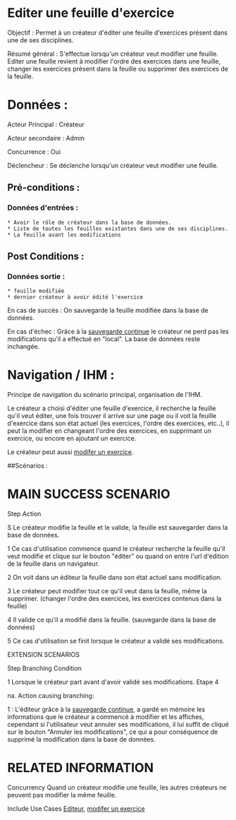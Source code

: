 # Editer une feuille d'exercice


Objectif : Permet à un créateur d'éditer une feuille d'exercices présent dans une de ses disciplines.

Résumé général : S'effectue lorsqu'un créateur veut modifier une feuille. Editer une feuille revient à modifier l'ordre des exercices dans une feuille, changer les exercices présent dans la feuille ou supprimer des exercices de la feuille.


# Données :

Acteur Principal : Créateur

Acteur secondaire : Admin

Concurrence : Oui

Déclencheur : Se déclenche lorsqu'un créateur veut modifier une feuille.



## Pré-conditions :

### Données d'entrées :

	* Avoir le rôle de créateur dans la base de données.
	* Liste de toutes les feuilles existantes dans une de ses disciplines.
	* La feuille avant les modifications


## Post Conditions :

### Données sortie :

	* feuille modifiée
	* dernier créateur à avoir édité l'exercice
	

En cas de succès : On sauvegarde la feuille modifiée dans la base de données.

En cas d'échec : Grâce à la [sauvegarde continue](/editeur.md) le créateur ne perd pas les modifications qu'il a effectué en "local". La base de données reste inchangée.


# Navigation / IHM  :

Principe de navigation du scénario principal, organisation de l'IHM.

Le créateur a choisi d'éditer une feuille d'exercice, il recherche la feuille qu'il veut éditer, une fois trouver il arrive sur une page ou il voit la feuille d'exercice dans son état actuel (les exercices, l'ordre des exercices, etc..), il peut la modifier en changeant l'ordre des exercices, en supprimant un exercice, ou encore en ajoutant un exercice.

Le créateur peut aussi [modifer un exercice](./editerexercice.md).


##Scénarios :

# MAIN SUCCESS SCENARIO

Step    Action

S    Le créateur modifie la feuille et le valide, la feuille est sauvegarder dans la base de données.

1    Ce cas d'utilisation commence quand le créateur recherche la feuille qu'il veut modifié et clique sur le bouton "éditer" ou quand on entre l'url d'édition de la feuille dans un navigateur.

2    On voit dans un éditeur la feuille dans son état actuel sans modification.

3    Le créateur peut modifier tout ce qu'il veut dans la feuille, même la supprimer. (changer l'ordre des exercices, les exercices contenus dans la feuille)

4    Il valide ce qu'il a modifié dans la feuille. (sauvegarde dans la base de données)

5    Ce cas d'utilisation se finit lorsque le créateur a validé ses modifications.


EXTENSION SCENARIOS

Step    Branching Condition

1	 Lorsque le créateur part avant d'avoir validé ses modifications. Etape 4

na.  Action causing branching:

1 : L'éditeur grâce à la [sauvegarde continue](/editeur.md), a gardé en mémoire les informations que le créateur a commencé à modifier et les affiches, cependant si l'utilisateur veut annuler ses modifications, il lui suffit de cliqué sur le bouton "Annuler les modifications", ce qui a pour conséquence de supprimé la modification dans la base de données.


# RELATED INFORMATION

Concurrency    Quand un créateur modifie une feuille, les autres créateurs ne peuvent pas modifier la même feuille.

Include Use Cases    [Editeur](/editeur.md), 
		     [modifer un exercice](./editerexercice.md)
 

<!--- 
Author : Raphael
Validator :
-->

